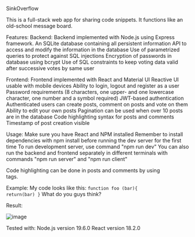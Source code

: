 SinkOverflow

This is a full-stack web app for sharing code snippets.
It functions like an old-school message board.

Features:
Backend:    Backend implemented with Node.js using Express framework.
            An SQLite database containing all persistent information
            API to access and modify the information in the database
            Use of parametrized queries to protect against SQL injections
            Encryption of passwords in database using bcrypt
            Use of SQL constraints to keep voting data valid after successive votes by same user
            
Frontend:   Frontend implemented with React and Material UI
            Reactive UI usable with mobile devices
            Ability to login, logout and register as a user
            Password requirements (8 characters, one upper- and one lowercase character, one number and a symbol required)
            JWT-based authentication
            Authenticated users can create posts, comment on posts and vote on them 
            Ability to edit your own posts
            Pagination can be used when over 10 posts are in the database
            Code highlighting syntax for posts and comments
            Timestamp of post creation visible
            
          
Usage:
Make sure you have React and NPM installed
Remember to install dependencies with npm install before running the dev server for the first time
To run development server, use command "npm run dev"
You can also run the backend and frontend separately in different 
terminals with commands "npm run server" and "npm run client"

Code highlighting can be done in posts and comments by using <code> </code> tags. 

Example: 
                My code looks like this:
                <code>function foo (bar){
                  return(bar)
                }</code>
                What do you guys think?

Result:

![image](https://user-images.githubusercontent.com/77271158/221673389-decb9e6d-a1a3-4692-84ae-8a046d4fe279.png)


Tested with: 
  Node.js version 19.6.0
  React version 18.2.0
  
